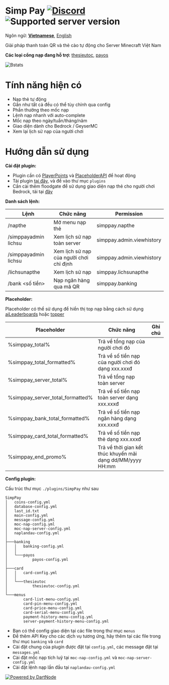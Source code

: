 Simp Pay [![Discord](https://img.shields.io/discord/1353293624238145626.svg?label=&logo=discord&logoColor=ffffff&color=7389D8&labelColor=6A7EC2)](https://discord.typicalsmc.me/discord) ![Supported server version](https://img.shields.io/badge/minecraft-1.13%20--_1.21.4-green)
===========
Ngôn ngữ: **[Vietnamese](README_VN.md)**, [English](README.md)

Giải pháp thanh toán QR và thẻ cào tự động cho Server Minecraft Việt Nam

**Các loại cổng nạp đang hỗ trợ:** [thesieutoc](https://thesieutoc.net/), [payos](https://payos.vn/)

![Bstats](https://bstats.org/signatures/bukkit/SimpPay.svg)

Tính năng hiện có
===========

- Nạp thẻ tự động
- Gần như tất cả đều có thể tùy chỉnh qua config
- Phần thưởng theo mốc nạp
- Lệnh nạp nhanh với auto-complete
- Mốc nạp theo ngày/tuần/tháng/năm
- Giao diện dành cho Bedrock / GeyserMC
- Xem lại lịch sử nạp của người chơi

Hướng dẫn sử dụng
===========

**Cài đặt plugin:**

- Plugin cần
  có [PlayerPoints](https://www.spigotmc.org/resources/playerpoints.80745/)
  và [PlaceholderAPI](https://www.spigotmc.org/resources/placeholderapi.6245/) để hoạt động
- Tải plugin [tại đây](https://github.com/SimpMC-Studio/SimpPay/releases/), và để vào thư mục `plugins`
- Cần cài thêm floodgate để sử dụng giao diện nạp thẻ cho người chơi Bedrock, tải
  tại [đây](https://geysermc.org/download?project=floodgate)

**Danh sách lệnh:**

| Lệnh                        | Chức năng                               | Permission                |
|-----------------------------|-----------------------------------------|---------------------------|
| /napthe                     | Mở menu nạp thẻ                         | simppay.napthe            |
| /simppayadmin lichsu        | Xem lịch sử nạp toàn server             | simppay.admin.viewhistory |
| /simppayadmin lichsu <name> | Xem lịch sử nạp của người chơi chỉ định | simppay.admin.viewhistory |
| /lichsunapthe               | Xem lịch sử nạp                         | simppay.lichsunapthe      |
| /bank <số tiền>             | Nạp ngân hàng qua mã QR                 | simppay.banking           |

**Placeholder:**

Placeholder có thể sử dụng để hiển thị top nạp bằng cách sử
dụng [ajLeaderboards](https://www.spigotmc.org/resources/ajleaderboards.85548/)
hoặc [topper](https://www.spigotmc.org/resources/topper.101325/)

| Placeholder                      | Chức năng                                          | Ghi chú |
|----------------------------------|----------------------------------------------------|---------|
| %simppay_total%                  | Trả về tổng nạp của người chơi đó                  |         |
| %simppay_total_formatted%        | Trả về số tiền nạp của người chơi đó dạng xxx.xxxđ |         |
| %simppay_server_total%           | Trả về tổng nạp toàn server                        |         |
| %simppay_server_total_formatted% | Trả về số tiền nạp toàn server dạng xxx.xxxđ       |         |
| %simppay_bank_total_formatted%   | Trả về số tiền nạp ngân hàng dạng xxx.xxxđ         |         |
| %simppay_card_total_formatted%   | Trả về số tiền nạp thẻ dạng xxx.xxxđ               |         |
| %simppay_end_promo%              | Trả về thời gian kết thúc khuyến mãi dạng dd/MM/yyyy HH:mm |         |

**Config plugin:**

Cấu trúc thư mục `./plugins/SimpPay` như sau

```
SimpPay
│   coins-config.yml 
│   database-config.yml
│   last_id.txt
│   main-config.yml
│   message-config.yml
│   moc-nap-config.yml
│   moc-nap-server-config.yml
│   naplandau-config.yml
│
├───banking
│   │   banking-config.yml
│   │
│   └───payos
│           payos-config.yml
│
├───card
│   │   card-config.yml
│   │
│   └───thesieutoc
│           thesieutoc-config.yml
│
└───menus
        card-list-menu-config.yml
        card-pin-menu-config.yml
        card-price-menu-config.yml
        card-serial-menu-config.yml
        payment-history-menu-config.yml
        server-payment-history-menu-config.yml
```

- Bạn có thể config giao diện tại các file trong thư mục `menus`
- Để thêm API Key cho các dịch vụ tương ứng, hãy thêm tại các file trong thư mục `banking` và `card`
- Cài đặt chung của plugin được đặt tại `config.yml`, các message đặt tại `messages.yml`
- Cài đặt mốc nạp tích luỹ tại `moc-nap-config.yml` và `moc-nap-server-config.yml`
- Cài đặt lệnh nạp lần đầu tại `naplandau-config.yml`

[![Powered by DartNode](https://dartnode.com/branding/DN-Open-Source-sm.png)](https://dartnode.com "Powered by DartNode - Free VPS for Open Source")
